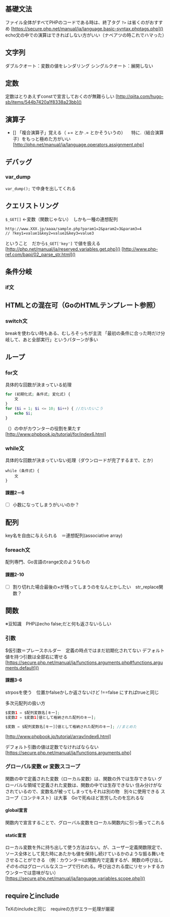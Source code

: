 
## 基礎文法
ファイル全体がすべてPHPのコードである時は、終了タグ `?>` は省くのがおすすめ
[https://secure.php.net/manual/ja/language.basic-syntax.phptags.php]()
echo文の中での演算はできればしない方がいい（ナベアツの時これでハマった）

## 文字列
ダブルクオート：変数の値をレンダリング
シングルクオート：展開しない

## 定数
定数はとりあえずconstで宣言しておくのが無難らしい
[http://qiita.com/hugo-sb/items/544b7420a1f8338a23bb]()

## 演算子
- [] 「複合演算子」覚える（ += とか .= とかそういうの）
　特に.（結合演算子）をもっと極めた方がいい
[http://php.net/manual/ja/language.operators.assignment.php]

## デバッグ
### var_dump
`var_dump();` で中身を出してくれる

## クエリストリング
`$_GET[]` ←変数（関数じゃない）　しかも一種の連想配列

```
http://www.XXX.jp/aaaa/sample.php?param1=2&param2=3&param3=4
// ?key1=value1&key2=value2&key3=value3
```

ということ　だから`$_GET['key']` で値を扱える
[http://php.net/manual/ja/reserved.variables.get.php]()
[http://www.php-ref.com/bapi/02_parse_str.html]()

## 条件分岐
### if文
HTMLとの混在可（GoのHTMLテンプレート参照）
-------
### switch文
breakを使わない時もある、むしろそっちが主流
「最初の条件に合った時だけ分岐して、あと全部実行」というパターンが多い

## ループ
### for文
具体的な回数が決まっている処理

```php
for (初期化式; 条件式; 変化式) {
    文
}
for ($i = 1; $i <= 10; $i++) { //だいたいこう
    echo $i;
}
```

（）の中がカウンターの役割を果たす
[http://www.phpbook.jp/tutorial/for/index6.html]

### while文
具体的な回数が決まっていない処理（ダウンロードが完了するまで、とか）

```
while (条件式) {
    文
}
```

#### 課題2－6
- [ ] 小数になってしまうがいいのか？

## 配列
key名を自由に与えられる　＝連想配列(associative array)
### foreach文
配列専門、Go言語のrange文のようなもの

#### 課題2-10
- [ ] 割り切れた場合最後の×が残ってしまうのをなんとかしたい　str_replace関数？

## 関数
※豆知識　PHPはecho false;だと何も返さないらしい
### 引数
$仮引数＝プレースホルダー　定義の時点ではまだ初期化されてない
デフォルト値を持つ引数は全部右に寄せる
[https://secure.php.net/manual/ja/functions.arguments.php#functions.arguments.default]()

#### 課題3-6
strposを使う　位置かfalseかしか返さないけど !==false にすればtrueと同じ

多次元配列の扱い方

```php
$変数1 = $配列変数名[キー];
$変数2 = $変数1[値として格納された配列のキー];

$変数 = $配列変数名[キー][値として格納された配列のキー]; //まとめた
```

[http://www.phpbook.jp/tutorial/array/index6.html]

デフォルト引数の値は定数でなければならない
[https://secure.php.net/manual/ja/functions.arguments.php]

### グローバル変数 or 変数スコープ
関数の中で定義された変数（ローカル変数）は、関数の外では生存できない
グローバルな領域で定義された変数は、関数の中では生存できない
住み分けがなされているので、変数名が被ってしまってもそれは別の物　別々に使用できる
スコープ（コンテキスト）は大事　Goで死ぬほど苦労したのを忘れるな
#### global宣言
関数内で宣言することで、グローバル変数をローカル関数内に引っ張ってこれる
#### static宣言
ローカル変数を外に持ち出して使う方法はない。が、ユーザー定義関数限定で、ソース全体として見た時にあたかも値を保持し続けているかのような振る舞いをさせることができる
（例：カウンターiは関数内で定義するが、関数の呼び出し*そのもの*はグローバルなスコープで行われる。呼び出される度にリセットするカウンターでは意味がない）
[https://secure.php.net/manual/ja/language.variables.scope.php]()

## requireとinclude
TeXのincludeと同じ　requireの方がエラー処理が厳密


